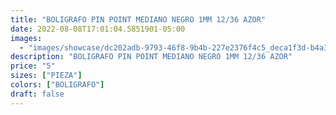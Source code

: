 ```yaml
---
title: "BOLIGRAFO PIN POINT MEDIANO NEGRO 1MM 12/36 AZOR"
date: 2022-08-08T17:01:04.5851901-05:00
images:
  - "images/showcase/dc202adb-9793-46f8-9b4b-227e2376f4c5_deca1f3d-b4a3-4ae6-b3f5-8b2acf69b66f.webp"
description: "BOLIGRAFO PIN POINT MEDIANO NEGRO 1MM 12/36 AZOR"
price: "5"
sizes: ["PIEZA"]
colors: ["BOLIGRAFO"]
draft: false
---
```

